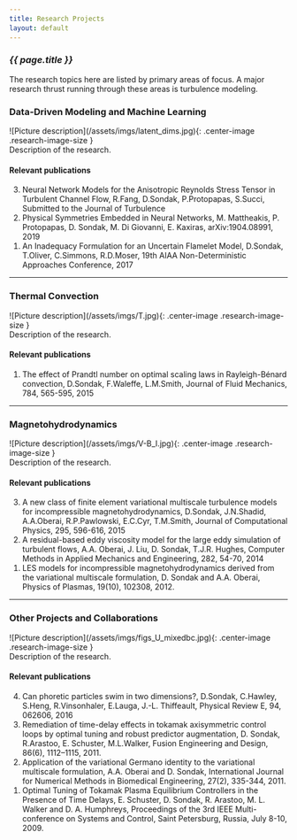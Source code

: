 ```yaml
---
title: Research Projects
layout: default
---
```


### _{{ page.title }}_
The research topics here are listed by primary areas of focus.  A major research thrust running through these areas is
turbulence modeling.

### Data-Driven Modeling and Machine Learning
<div class="row" markdown="1">
<div class="col-1" markdown="1">
![Picture description](/assets/imgs/latent_dims.jpg){: .center-image .research-image-size }
</div>
<div class="col-2" markdown="1">
Description of the research.


</div>
</div>

#### Relevant publications
<ol reversed>
   <li>
   Neural Network Models for the Anisotropic Reynolds Stress Tensor in Turbulent Channel Flow, R.Fang, D.Sondak,
P.Protopapas, S.Succi, Submitted to the Journal of Turbulence
   </li>
   <li>
   Physical Symmetries Embedded in Neural Networks, M. Mattheakis, P. Protopapas, D. Sondak, M. Di Giovanni,
   E. Kaxiras, arXiv:1904.08991, 2019
   </li>
   <li>
   An Inadequacy Formulation for an Uncertain Flamelet Model, D.Sondak, T.Oliver, C.Simmons,
   R.D.Moser, 19th AIAA Non-Deterministic Approaches Conference, 2017
   </li>
</ol>

---


### Thermal Convection
<div class="row" markdown="1">
<div class="col-1" markdown="1">
![Picture description](/assets/imgs/T.jpg){: .center-image .research-image-size }
</div>
<div class="col-2" markdown="1">
Description of the research.


</div>
</div>

#### Relevant publications
<ol reversed>
   <li>
      The effect of Prandtl number on optimal scaling laws in Rayleigh-Bénard convection, D.Sondak, F.Waleffe,
   L.M.Smith, Journal of Fluid Mechanics, 784, 565-595, 2015
   </li>
</ol>

---

### Magnetohydrodynamics
<div class="row" markdown="1">
<div class="col-1" markdown="1">
![Picture description](/assets/imgs/V-B_I.jpg){: .center-image .research-image-size }
</div>
<div class="col-2" markdown="1">
Description of the research.


</div>
</div>

#### Relevant publications
<ol reversed>
   <li>
      A new class of finite element variational multiscale turbulence models for incompressible magnetohydrodynamics,
   D.Sondak, J.N.Shadid, A.A.Oberai, R.P.Pawlowski, E.C.Cyr, T.M.Smith, Journal of Computational Physics,
   295, 596-616, 2015
   </li>
   <li>
      A residual-based eddy viscosity model for the large eddy simulation of turbulent flows, A.A. Oberai, J. Liu, D.
   Sondak, T.J.R. Hughes, Computer Methods in Applied Mechanics and Engineering, 282, 54-70, 2014
   </li>
   <li>
      LES models for incompressible magnetohydrodynamics derived from the variational multiscale formulation, D.
   Sondak and A.A. Oberai, Physics of Plasmas, 19(10), 102308, 2012.
   </li>
</ol>

---

### Other Projects and Collaborations
<div class="row" markdown="1">
<div class="col-1" markdown="1">
![Picture description](/assets/imgs/figs_U_mixedbc.jpg){: .center-image .research-image-size }
</div>
<div class="col-2" markdown="1">
Description of the research.


</div>
</div>

#### Relevant publications
<ol reversed>
   <li>
      Can phoretic particles swim in two dimensions?, D.Sondak, C.Hawley, S.Heng, R.Vinsonhaler, E.Lauga, J.-L.
   Thiffeault, Physical Review E, 94, 062606, 2016
   </li>
   <li>
      Remediation of time-delay effects in tokamak axisymmetric control loops by optimal tuning and robust predictor
   augmentation, D. Sondak, R.Arastoo, E. Schuster, M.L.Walker, Fusion Engineering and Design, 86(6), 1112–1115,
   2011.
   </li>
   <li>
      Application of the variational Germano identity to the variational multiscale formulation, A.A. Oberai and D.
   Sondak, International Journal for Numerical Methods in Biomedical Engineering, 27(2), 335-344, 2011.
   </li>
   <li>
      Optimal Tuning of Tokamak Plasma Equilibrium Controllers in the Presence of Time Delays, E. Schuster, D.
   Sondak, R. Arastoo, M. L. Walker and D. A. Humphreys, Proceedings of the 3rd IEEE Multi-conference on
   Systems and Control, Saint Petersburg, Russia, July 8-10, 2009.
   </li>
</ol>

